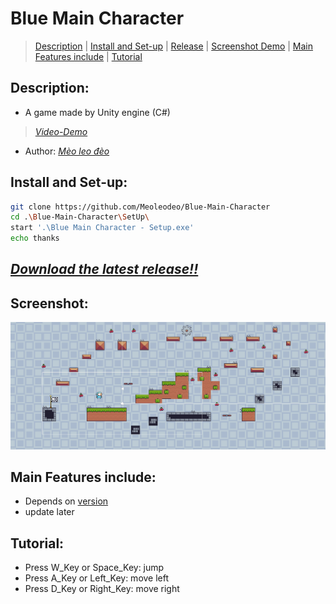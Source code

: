 # Blue Main Character
> [Description](#description) | [Install and Set-up](#install-and-set-up) | [Release](#download-the-latest-release) | [Screenshot Demo](#screenshot) | [Main Features include](#main-features-include) | [Tutorial](#tutorial)
## Description:
- A game made by Unity engine (C#)
> [_Video-Demo_](https://youtu.be/RMzKPTu2Nwo)
- Author: [_Mèo leo đèo_](https://github.com/meoleodeo)
## Install and Set-up:
```bash
git clone https://github.com/Meoleodeo/Blue-Main-Character
cd .\Blue-Main-Character\SetUp\
start '.\Blue Main Character - Setup.exe'
echo thanks
```
## [_Download the latest release!!_](https://github.com/Meoleodeo/Blue-Main-Character/releases)
## Screenshot:
![DEMO](./screenshoot/DemoLv1.png)
## Main Features include:
- Depends on [version](https://github.com/Meoleodeo/Blue-Main-Character/releases)
- update later
## Tutorial:
- Press W_Key or Space_Key: jump
- Press A_Key or Left_Key: move left
- Press D_Key or Right_Key: move right


